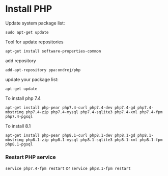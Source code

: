 # Install PHP

Update system package list:
```
sudo apt-get update
```

Tool for update repositories
```
apt-get install software-properties-common
```

add repository
```
add-apt-repository ppa:ondrej/php
```

update your package list:
```
apt-get update
```

To install php 7.4

```
apt-get install php-pear php7.4-curl php7.4-dev php7.4-gd php7.4-mbstring php7.4-zip php7.4-mysql php7.4-sqlite3 php7.4-xml php7.4-fpm php7.4-pgsql
```

To install 8.1

```
apt-get install php-pear php8.1-curl php8.1-dev php8.1-gd php8.1-mbstring php8.1-zip php8.1-mysql php8.1-sqlite3 php8.1-xml php8.1-fpm php8.1-pgsql
```

### Restart PHP service

`service php7.4-fpm restart` or `service php8.1-fpm restart`
